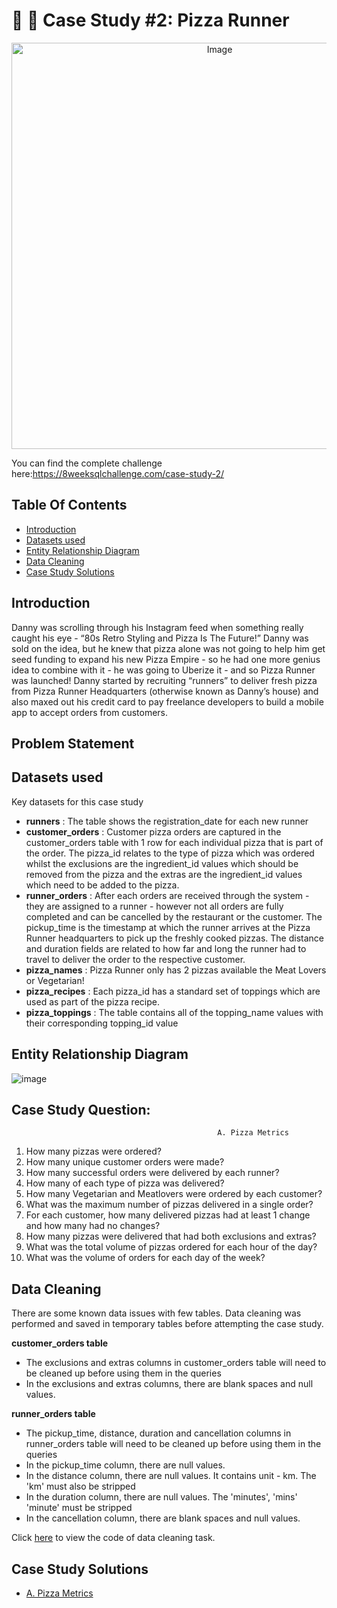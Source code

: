 # :pizza: :runner:  Case Study #2: Pizza Runner 
<p align="center">
<img src="https://user-images.githubusercontent.com/120770473/236620731-3809e43a-835d-4ef1-ac58-84c300de6856.png" alt="Image" width="650" height="650">

You can find the complete challenge here:https://8weeksqlchallenge.com/case-study-2/
## Table Of Contents
  - [Introduction](#introduction)
  - [Datasets used](#datasets-used)
  - [Entity Relationship Diagram](#entity-relationship-diagram)
  - [Data Cleaning](#data-cleaning)
  - [Case Study Solutions](#case-study-solutions)
  
## Introduction
  Danny was scrolling through his Instagram feed when something really caught his eye - “80s Retro Styling and Pizza Is The Future!”
  Danny was sold on the idea, but he knew that pizza alone was not going to help him get seed funding to expand his new Pizza Empire - so he had one more genius idea to combine with   it - he was going to Uberize it - and so Pizza Runner was launched!
  Danny started by recruiting “runners” to deliver fresh pizza from Pizza Runner Headquarters (otherwise known as Danny’s house) and also maxed out his credit card to pay freelance     developers to build a mobile app to accept orders from customers.

## Problem Statement  
    
## Datasets used
Key datasets for this case study
- **runners** : The table shows the registration_date for each new runner
- **customer_orders** : Customer pizza orders are captured in the customer_orders table with 1 row for each individual pizza that is part of the order. The pizza_id relates to the type of pizza which was ordered whilst the exclusions are the ingredient_id values which should be removed from the pizza and the extras are the ingredient_id values which need to be added to the pizza.
- **runner_orders** : After each orders are received through the system - they are assigned to a runner - however not all orders are fully completed and can be cancelled by the restaurant or the customer. The pickup_time is the timestamp at which the runner arrives at the Pizza Runner headquarters to pick up the freshly cooked pizzas. The distance and duration fields are related to how far and long the runner had to travel to deliver the order to the respective customer.
- **pizza_names** : Pizza Runner only has 2 pizzas available the Meat Lovers or Vegetarian!
- **pizza_recipes** : Each pizza_id has a standard set of toppings which are used as part of the pizza recipe.
- **pizza_toppings** : The table contains all of the topping_name values with their corresponding topping_id value

## Entity Relationship Diagram
![image](https://user-images.githubusercontent.com/120770473/236621181-4c34ea27-706f-4f02-bf1a-d4b8ec5b3ba4.png)

## Case Study Question:
                                                  A. Pizza Metrics
1. How many pizzas were ordered?        
2. How many unique customer orders were made?       
3. How many successful orders were delivered by each runner?      
4. How many of each type of pizza was delivered?     
5. How many Vegetarian and Meatlovers were ordered by each customer?     
6. What was the maximum number of pizzas delivered in a single order?     
7. For each customer, how many delivered pizzas had at least 1 change and how many had no changes?     
8. How many pizzas were delivered that had both exclusions and extras?     
9. What was the total volume of pizzas ordered for each hour of the day?     
10. What was the volume of orders for each day of the week?   

## Data Cleaning
There are some known data issues with few tables. Data cleaning was performed and saved in temporary tables before attempting the case study.

**customer_orders table**
- The exclusions and extras columns in customer_orders table will need to be cleaned up before using them in the queries
- In the exclusions and extras columns, there are blank spaces and null values.

**runner_orders table**
- The pickup_time, distance, duration and cancellation columns in runner_orders table will need to be cleaned up before using them in the queries
- In the pickup_time column, there are null values.
- In the distance column, there are null values. It contains unit - km. The 'km' must also be stripped
- In the duration column, there are null values. The 'minutes', 'mins' 'minute' must be stripped
- In the cancellation column, there are blank spaces and null values.

Click [here](https://github.com/AmitPatel-analyst/SQL-Case-Study/blob/main/%238Weeksqlchallange/Case%20Study%20%23%202%20-%20Pizza%20Runner/0.%20Data%20Cleaning.md) to view the code of data cleaning task.

 
## Case Study Solutions
- [A. Pizza Metrics](https://github.com/AmitPatel-analyst/SQL-Case-Study/blob/main/%238Weeksqlchallange/Case%20Study%20%23%202%20-%20Pizza%20Runner/A.%20Pizza%20Metrics.md)
